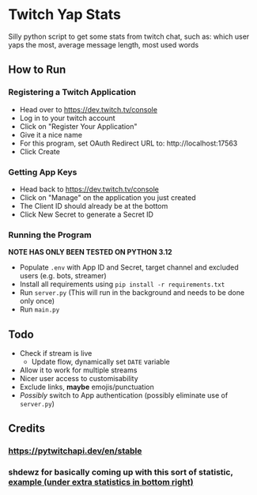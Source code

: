 # Twitch Yap Stats
Silly python script to get some stats from twitch chat, such as: which user yaps the most, average message length, most used words

## How to Run
### Registering a Twitch Application
- Head over to https://dev.twitch.tv/console
- Log in to your twitch account
- Click on "Register Your Application"
- Give it a nice name
- For this program, set OAuth Redirect URL to: http://localhost:17563
- Click Create

### Getting App Keys
- Head back to https://dev.twitch.tv/console
- Click on "Manage" on the application you just created
- The Client ID should already be at the bottom
- Click New Secret to generate a Secret ID

### Running the Program
**NOTE HAS ONLY BEEN TESTED ON PYTHON 3.12**
- Populate `.env` with App ID and Secret, target channel and excluded users (e.g. bots, streamer)
- Install all requirements using `pip install -r requirements.txt`
- Run `server.py` (This will run in the background and needs to be done only once)
- Run `main.py`

## Todo
- Check if stream is live
    - Update flow, dynamically set `DATE` variable
- Allow it to work for multiple streams
- Nicer user access to customisability
- Exclude links, **maybe** emojis/punctuation
- *Possibly* switch to App authentication (possibly eliminate use of `server.py`)

## Credits
### https://pytwitchapi.dev/en/stable
### shdewz for basically coming up with this sort of statistic, [example (under extra statistics in bottom right)](https://docs.google.com/spreadsheets/d/1OGcjc_Kt5rV493JeFSB-dzPgXdUnpW_FuXEjI8IrE2s/edit?rm=minimal&gid=1481733015#gid=1481733015)